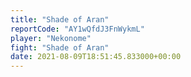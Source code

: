 ```yaml
---
title: "Shade of Aran"
reportCode: "AY1wQfdJ3FnWykmL"
player: "Nekonome"
fight: "Shade of Aran"
date: 2021-08-09T18:51:45.833000+00:00
---
```

